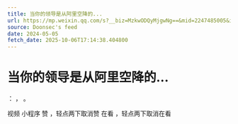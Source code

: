```yaml
---
title: 当你的领导是从阿里空降的...
url: https://mp.weixin.qq.com/s?__biz=MzkwODQyMjgwNg==&mid=2247485005&idx=1&sn=6f66a2ebc4d34f2dde63e69894c11908
source: Doonsec's feed
date: 2024-05-05
fetch_date: 2025-10-06T17:14:38.404800
---
```


# 当你的领导是从阿里空降的...

：
，
。

视频
小程序
赞
，轻点两下取消赞
在看
，轻点两下取消在看